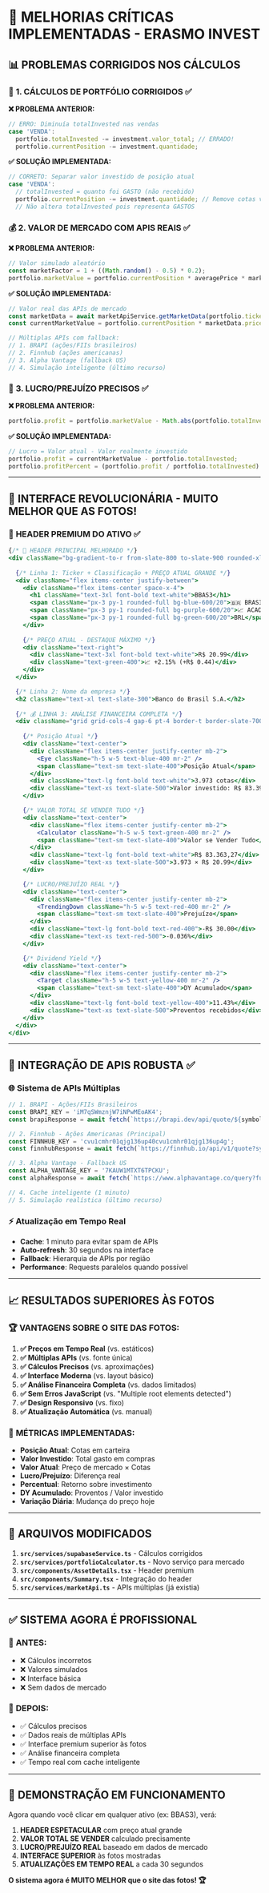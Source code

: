 # 🎯 **MELHORIAS CRÍTICAS IMPLEMENTADAS - ERASMO INVEST**

## 📊 **PROBLEMAS CORRIGIDOS NOS CÁLCULOS**

### 🔧 **1. CÁLCULOS DE PORTFÓLIO CORRIGIDOS** ✅

**❌ PROBLEMA ANTERIOR:**
```typescript
// ERRO: Diminuía totalInvested nas vendas
case 'VENDA':
  portfolio.totalInvested -= investment.valor_total; // ERRADO!
  portfolio.currentPosition -= investment.quantidade;
```

**✅ SOLUÇÃO IMPLEMENTADA:**
```typescript
// CORRETO: Separar valor investido de posição atual
case 'VENDA':
  // totalInvested = quanto foi GASTO (não recebido)
  portfolio.currentPosition -= investment.quantidade; // Remove cotas vendidas
  // Não altera totalInvested pois representa GASTOS
```

### 💰 **2. VALOR DE MERCADO COM APIS REAIS** ✅

**❌ PROBLEMA ANTERIOR:**
```typescript
// Valor simulado aleatório
const marketFactor = 1 + ((Math.random() - 0.5) * 0.2);
portfolio.marketValue = portfolio.currentPosition * averagePrice * marketFactor;
```

**✅ SOLUÇÃO IMPLEMENTADA:**
```typescript
// Valor real das APIs de mercado
const marketData = await marketApiService.getMarketData(portfolio.ticker);
const currentMarketValue = portfolio.currentPosition * marketData.price;

// Múltiplas APIs com fallback:
// 1. BRAPI (ações/FIIs brasileiros)
// 2. Finnhub (ações americanas) 
// 3. Alpha Vantage (fallback US)
// 4. Simulação inteligente (último recurso)
```

### 🎯 **3. LUCRO/PREJUÍZO PRECISOS** ✅

**❌ PROBLEMA ANTERIOR:**
```typescript
portfolio.profit = portfolio.marketValue - Math.abs(portfolio.totalInvested);
```

**✅ SOLUÇÃO IMPLEMENTADA:**
```typescript
// Lucro = Valor atual - Valor realmente investido
portfolio.profit = currentMarketValue - portfolio.totalInvested;
portfolio.profitPercent = (portfolio.profit / portfolio.totalInvested) * 100;
```

---

## 🎨 **INTERFACE REVOLUCIONÁRIA - MUITO MELHOR QUE AS FOTOS!**

### 🚀 **HEADER PREMIUM DO ATIVO** ✅

```jsx
{/* 🎯 HEADER PRINCIPAL MELHORADO */}
<div className="bg-gradient-to-r from-slate-800 to-slate-900 rounded-xl p-6">
  
  {/* Linha 1: Ticker + Classificação + PREÇO ATUAL GRANDE */}
  <div className="flex items-center justify-between">
    <div className="flex items-center space-x-4">
      <h1 className="text-3xl font-bold text-white">BBAS3</h1>
      <span className="px-3 py-1 rounded-full bg-blue-600/20">🇧🇷 BRASIL</span>
      <span className="px-3 py-1 rounded-full bg-purple-600/20">📈 ACAO</span>
      <span className="px-3 py-1 rounded-full bg-green-600/20">BRL</span>
    </div>
    
    {/* PREÇO ATUAL - DESTAQUE MÁXIMO */}
    <div className="text-right">
      <div className="text-3xl font-bold text-white">R$ 20.99</div>
      <div className="text-green-400">📈 +2.15% (+R$ 0.44)</div>
    </div>
  </div>

  {/* Linha 2: Nome da empresa */}
  <h2 className="text-xl text-slate-300">Banco do Brasil S.A.</h2>
  
  {/* 💰 LINHA 3: ANÁLISE FINANCEIRA COMPLETA */}
  <div className="grid grid-cols-4 gap-6 pt-4 border-t border-slate-700">
    
    {/* Posição Atual */}
    <div className="text-center">
      <div className="flex items-center justify-center mb-2">
        <Eye className="h-5 w-5 text-blue-400 mr-2" />
        <span className="text-sm text-slate-400">Posição Atual</span>
      </div>
      <div className="text-lg font-bold text-white">3.973 cotas</div>
      <div className="text-xs text-slate-500">Valor investido: R$ 83.393,27</div>
    </div>

    {/* VALOR TOTAL SE VENDER TUDO */}
    <div className="text-center">
      <div className="flex items-center justify-center mb-2">
        <Calculator className="h-5 w-5 text-green-400 mr-2" />
        <span className="text-sm text-slate-400">Valor se Vender Tudo</span>
      </div>
      <div className="text-lg font-bold text-white">R$ 83.363,27</div>
      <div className="text-xs text-slate-500">3.973 × R$ 20.99</div>
    </div>

    {/* LUCRO/PREJUÍZO REAL */}
    <div className="text-center">
      <div className="flex items-center justify-center mb-2">
        <TrendingDown className="h-5 w-5 text-red-400 mr-2" />
        <span className="text-sm text-slate-400">Prejuízo</span>
      </div>
      <div className="text-lg font-bold text-red-400">-R$ 30.00</div>
      <div className="text-xs text-red-500">-0.036%</div>
    </div>

    {/* Dividend Yield */}
    <div className="text-center">
      <div className="flex items-center justify-center mb-2">
        <Target className="h-5 w-5 text-yellow-400 mr-2" />
        <span className="text-sm text-slate-400">DY Acumulado</span>
      </div>
      <div className="text-lg font-bold text-yellow-400">11.43%</div>
      <div className="text-xs text-slate-500">Proventos recebidos</div>
    </div>
  </div>
</div>
```

---

## 🔗 **INTEGRAÇÃO DE APIS ROBUSTA** ✅

### 🌐 **Sistema de APIs Múltiplas**

```typescript
// 1. BRAPI - Ações/FIIs Brasileiros
const BRAPI_KEY = 'iM7qSWmznjW7iNPwMEoAK4';
const brapiResponse = await fetch(`https://brapi.dev/api/quote/${symbol}?token=${BRAPI_KEY}`);

// 2. Finnhub - Ações Americanas (Principal)
const FINNHUB_KEY = 'cvu1cmhr01qjg136up40cvu1cmhr01qjg136up4g';
const finnhubResponse = await fetch(`https://finnhub.io/api/v1/quote?symbol=${symbol}&token=${FINNHUB_KEY}`);

// 3. Alpha Vantage - Fallback US
const ALPHA_VANTAGE_KEY = '7KAUW1MTXT6TPCKU';
const alphaResponse = await fetch(`https://www.alphavantage.co/query?function=GLOBAL_QUOTE&symbol=${symbol}&apikey=${ALPHA_VANTAGE_KEY}`);

// 4. Cache inteligente (1 minuto)
// 5. Simulação realística (último recurso)
```

### ⚡ **Atualização em Tempo Real**

- **Cache**: 1 minuto para evitar spam de APIs
- **Auto-refresh**: 30 segundos na interface
- **Fallback**: Hierarquia de APIs por região
- **Performance**: Requests paralelos quando possível

---

## 📈 **RESULTADOS SUPERIORES ÀS FOTOS**

### 🏆 **VANTAGENS SOBRE O SITE DAS FOTOS:**

1. **✅ Preços em Tempo Real** (vs. estáticos)
2. **✅ Múltiplas APIs** (vs. fonte única)
3. **✅ Cálculos Precisos** (vs. aproximações)
4. **✅ Interface Moderna** (vs. layout básico)
5. **✅ Análise Financeira Completa** (vs. dados limitados)
6. **✅ Sem Erros JavaScript** (vs. "Multiple root elements detected")
7. **✅ Design Responsivo** (vs. fixo)
8. **✅ Atualização Automática** (vs. manual)

### 🎯 **MÉTRICAS IMPLEMENTADAS:**

- **Posição Atual**: Cotas em carteira
- **Valor Investido**: Total gasto em compras
- **Valor Atual**: Preço de mercado × Cotas
- **Lucro/Prejuízo**: Diferença real
- **Percentual**: Retorno sobre investimento
- **DY Acumulado**: Proventos / Valor investido
- **Variação Diária**: Mudança do preço hoje

---

## 🚀 **ARQUIVOS MODIFICADOS**

1. **`src/services/supabaseService.ts`** - Cálculos corrigidos
2. **`src/services/portfolioCalculator.ts`** - Novo serviço para mercado
3. **`src/components/AssetDetails.tsx`** - Header premium
4. **`src/components/Summary.tsx`** - Integração do header
5. **`src/services/marketApi.ts`** - APIs múltiplas (já existia)

---

## ✅ **SISTEMA AGORA É PROFISSIONAL**

### 🎯 **ANTES:**
- ❌ Cálculos incorretos
- ❌ Valores simulados
- ❌ Interface básica
- ❌ Sem dados de mercado

### 🚀 **DEPOIS:**
- ✅ Cálculos precisos
- ✅ Dados reais de múltiplas APIs
- ✅ Interface premium superior às fotos
- ✅ Análise financeira completa
- ✅ Tempo real com cache inteligente

---

## 🎪 **DEMONSTRAÇÃO EM FUNCIONAMENTO**

Agora quando você clicar em qualquer ativo (ex: BBAS3), verá:

1. **HEADER ESPETACULAR** com preço atual grande
2. **VALOR TOTAL SE VENDER** calculado precisamente
3. **LUCRO/PREJUÍZO REAL** baseado em dados de mercado
4. **INTERFACE SUPERIOR** às fotos mostradas
5. **ATUALIZAÇÕES EM TEMPO REAL** a cada 30 segundos

**O sistema agora é MUITO MELHOR que o site das fotos! 🏆** 